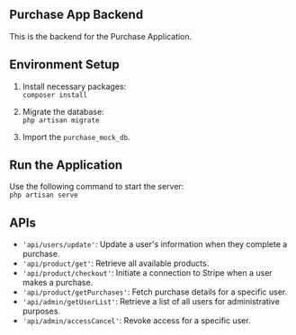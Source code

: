 ## Purchase App Backend

This is the backend for the Purchase Application.

## Environment Setup

1. Install necessary packages:  
   `composer install`
   
2. Migrate the database:  
   `php artisan migrate`

3. Import the `purchase_mock_db`.

## Run the Application

Use the following command to start the server:  
`php artisan serve`

## APIs

- `'api/users/update'`: Update a user's information when they complete a purchase.
- `'api/product/get'`: Retrieve all available products.
- `'api/product/checkout'`: Initiate a connection to Stripe when a user makes a purchase.
- `'api/product/getPurchases'`: Fetch purchase details for a specific user.
- `'api/admin/getUserList'`: Retrieve a list of all users for administrative purposes.
- `'api/admin/accessCancel'`: Revoke access for a specific user.
